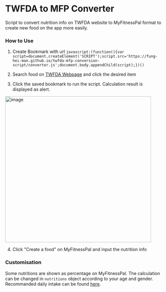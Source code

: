 # TWFDA to MFP Converter

Script to convert nutrition info on TWFDA website to MyFitnessPal format to create new food on the app more easily.

### How to Use
1. Create Bookmark with url `javascript:(function(){var script=document.createElement('SCRIPT');script.src='https://fung-hei-man.github.io/twfda-mfp-conversion-script/converter.js';document.body.appendChild(script);})()`

2. Search food on [TWFDA Webpage](https://consumer.fda.gov.tw/Food/TFND.aspx?nodeID=178) and click the desired item

3. Click the saved bookmark to run the script. Calculation result is displayed as alert.
<img width="468" alt="image" src="https://user-images.githubusercontent.com/94099670/225285639-ab166bd0-761b-4138-a9c8-062594a70c94.png">

4. Click "Create a food" on MyFitnessPal and input the nutrition info

### Customisation
Some nutritions are shown as percentage on MyFitnessPal. The calculation can be changed in `nutritions` object according to your age and gender.  
Recommanded daily intake can be found [here](https://www.hpa.gov.tw/Pages/Detail.aspx?nodeid=4248&pid=12285).
